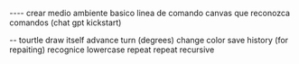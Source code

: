 ---- crear medio ambiente basico
        linea de comando
        canvas
        que reconozca comandos (chat gpt kickstart)

-- tourtle 
        draw itself
        advance
        turn (degrees)
        change color
        save history (for repaiting)
        recognice lowercase
        repeat
        repeat recursive